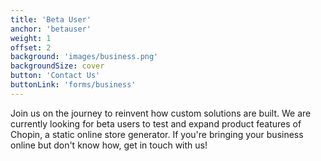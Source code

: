 ```yaml
---
title: 'Beta User'
anchor: 'betauser'
weight: 1
offset: 2
background: 'images/business.png'
backgroundSize: cover
button: 'Contact Us'
buttonLink: 'forms/business'
---
```


Join us on the journey to reinvent how custom solutions are built. We are currently looking for beta users to test and expand product features of Chopin, a static online store generator. If you're bringing your business online but don't know how, get in touch with us!
